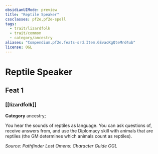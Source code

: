 ```yaml
---
obsidianUIMode: preview
title: "Reptile Speaker"
cssclasses: pf2e,pf2e-spell
tags:
  - trait/lizardfolk
  - trait/common
  - category/ancestry
aliases: "Compendium.pf2e.feats-srd.Item.GEvaoKgQteMrd4ub"
license: OGL
---
```

# Reptile Speaker
## Feat 1
### [[lizardfolk]]

**Category** ancestry; 




You hear the sounds of reptiles as language. You can ask questions of, receive answers from, and use the Diplomacy skill with animals that are reptiles (the GM determines which animals count as reptiles).

*Source: Pathfinder Lost Omens: Character Guide*
*OGL*
